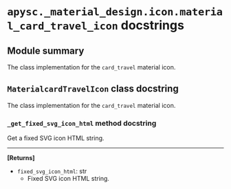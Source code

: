 # `apysc._material_design.icon.material_card_travel_icon` docstrings

## Module summary

The class implementation for the `card_travel` material icon.

## `MaterialcardTravelIcon` class docstring

The class implementation for the `card_travel` material icon.

### `_get_fixed_svg_icon_html` method docstring

Get a fixed SVG icon HTML string.<hr>

**[Returns]**

- `fixed_svg_icon_html`: str
  - Fixed SVG icon HTML string.
